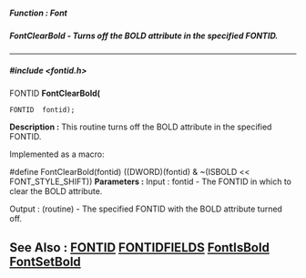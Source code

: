 ##### Function : Font
##### FontClearBold - Turns off the BOLD attribute in the specified FONTID.
---
##### #include <fontid.h>
FONTID **FontClearBold(**

	FONTID  fontid);
**Description :**
This routine turns off the BOLD attribute in the specified FONTID.

Implemented as a macro:

#define FontClearBold(fontid) ((DWORD)(fontid) & ~(ISBOLD << FONT_STYLE_SHIFT))
**Parameters :**
Input :
fontid  -  The FONTID in which to clear the BOLD attribute.

Output :
(routine)  -  The specified FONTID with the BOLD attribute turned off.


**See Also :**
[FONTID](D:/md_files/FONTID.md)
[FONTIDFIELDS](D:/md_files/FONTIDFIELDS.md)
[FontIsBold](D:/md_files/FontIsBold.md)
[FontSetBold](D:/md_files/FontSetBold.md)
---
